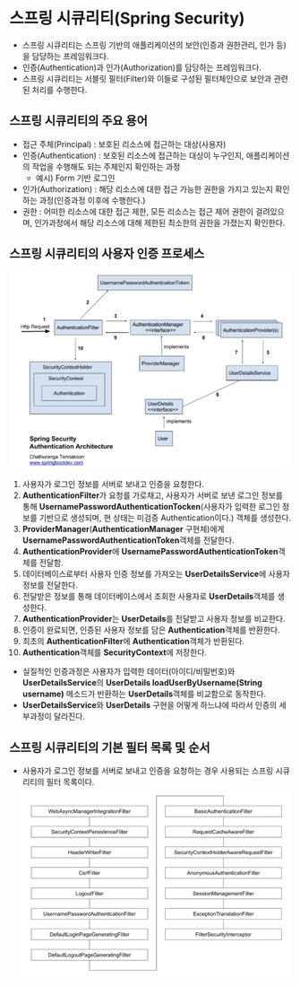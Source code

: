 # 스프링 시큐리티(Spring Security)
- 스프링 시큐리티는 스프링 기반의 애플리케이션의 보안(인증과 권한관리, 인가 등)을 담당하는 프레임워크다.
- 인증(Authentication)과 인가(Authorization)를  담당하는 프레임워크다.
- 스프링 시큐리티는 서블릿 필터(Filter)와 이들로 구성된 필터체인으로 보안과 관련된 처리를 수행한다.

## 스프링 시큐리티의 주요 용어
- 접근 주체(Principal) : 보호된 리소스에 접근하는 대상(사용자)
- 인증(Authentication) : 보호된 리소스에 접근하는 대상이 누구인지, 애플리케이션의 작업을 수행해도 되는 주체인지 확인하는 과정
  - 예시) Form 기반 로그인
- 인가(Authorization) : 해당 리소스에 대한 접근 가능한 권한을 가지고 있는지 확인하는 과정(인증과정 이후에 수행한다.)
- 권한 : 어떠한 리소스에 대한 접근 제한, 모든 리소스는 접근 제어 권한이 걸려있으며, 인가과정에서 해당 리소스에 대해 제한된 최소한의 권한을 가졌는지 확인한다.

## 스프링 시큐리티의 사용자 인증 프로세스
<kbd>![alt 스프링시큐리트 사용자 인증 절차](springsecurity-flow.PNG)</kbd>
1. 사용자가 로그인 정보를 서버로 보내고 인증을 요청한다.
2. **AuthenticationFilter**가 요청를 가로채고, 사용자가 서버로 보낸 로그인 정보를 통해 **UsernamePasswordAuthenticationTocken**(사용자가 입력한 로그인 정보를 기반으로 생성되며, 현 상태는 미검증 Authentication이다.) 객체를 생성한다.
3. **ProviderManager**(**AuthenticationManager** 구현체)에게 **UsernamePasswordAuthenticationToken**객체를 전달한다.
4. **AuthenticationProvider**에 **UsernamePasswordAuthenticationToken**객체를 전달함.
5. 데이터베이스로부터 사용자 인증 정보를 가져오는 **UserDetailsService**에 사용자 정보를 전달한다.
6. 전달받은 정보를 통해 데이터베이스에서 조회한 사용자로 **UserDetails**객체를 생성한다.
7. **AuthenticationProvider**는 **UserDetails**를 전달받고 사용자 정보를 비교한다.
8. 인증이 완료되면, 인증된 사용자 정보를 담은 **Authentication**객체를 반환한다.
9. 최초의 **AuthenticationFilter**에 **Authentication**객체가 반환된다.
10. **Authentication**객체를 **SecurityContext**에 저장한다.
- 실질적인 인증과정은 사용자가 입력한 데이터(아이디/비밀번호)와 **UserDetailsService**의 **UserDetails loadUserByUsername(String username)** 메소드가 반환하는 **UserDetails**객체를 비교함으로 동작한다.
- **UserDetailsService**와 **UserDetails** 구현을 어떻게 하느냐에 따라서 인증의 세부과정이 달라진다.

## 스프링 시큐리티의 기본 필터 목록 및 순서
- 사용자가 로그인 정보를 서버로 보내고 인증을 요청하는 경우 사용되는 스프링 시큐리티의 필터 목록이다.
<kbd>![alt 스프링시큐리트 기본 필터들](spring-security-filters.PNG)</kbd>
